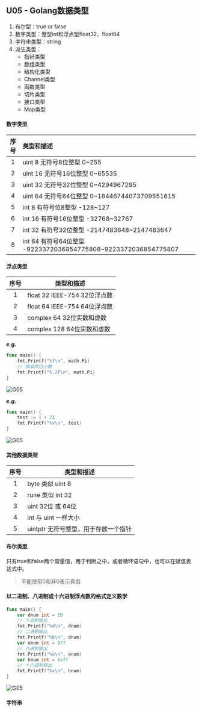 ## U05 - Golang数据类型

1. 布尔型：true or false
2. 数字类型：整型int和浮点型float32、float64
3. 字符串类型：string
4. 派生类型：
   - 指针类型
   - 数组类型
   - 结构化类型
   - Channel类型
   - 函数类型
   - 切片类型
   - 接口类型
   - Map类型

#### 数字类型

| 序号 | 类型和描述                                                   |
| :--: | :----------------------------------------------------------- |
|  1   | uint 8 无符号8位整型 0~255                                   |
|  2   | uint 16 无符号16位整型 0~65535                               |
|  3   | uint 32 无符号32位整型 0~4294967295                          |
|  4   | uint 64 无符号64位整型 0~18446744073709551615                |
|  5   | int 8 有符号位8整型 -128~127                                 |
|  6   | int 16 有符号16位整型 -32768~32767                           |
|  7   | int 32 有符号32位整型 -2147483648~2147483647                 |
|  8   | int 64 有符号64位整型 -9223372036854775808~9223372036854775807 |

#### 浮点类型

| 序号 | 类型和描述                   |
| :--: | ---------------------------- |
|  1   | float 32 IEEE-754 32位浮点数 |
|  2   | float 64 IEEE-754 64位浮点数 |
|  3   | complex 64 32位实数和虚数    |
|  4   | complex 128 64位实数和虚数   |

***e.g.***

```Go
func main() {
	fmt.Printf("%f\n", math.Pi) 
    // 保留两位小数
	fmt.Printf("%.2f\n", math.Pi)
}
```

![G05](https://gitee.com/Luciferlgx/pics/raw/master/blog/Go/05/image-20220713113153324-1657850080238.png)

***e.g.***

```Go
func main() {
	test := 1 + 2i
	fmt.Printf("%v\n", test)
}
```

![G05](https://gitee.com/Luciferlgx/pics/raw/master/blog/Go/05/image-20220713113404515-1657850121238.png)

#### 其他数据类型

| 序号 | 类型和描述                           |
| :--: | ------------------------------------ |
|  1   | byte 类似 uint 8                     |
|  2   | rune 类似 int 32                     |
|  3   | uint 32位 或 64位                    |
|  4   | int 与 uint 一样大小                 |
|  5   | uintptr 无符号整型，用于存放一个指针 |

#### 布尔类型

只有true和false两个常量值，用于判断之中，或者循环语句中，也可以在赋值表达式中。

> 不能使用0和非0表示真假

#### 以二进制、八进制或十六进制浮点数的格式定义数学



```Go
func main() {
	var dnum int = 10
	// 十进制输出
	fmt.Printf("%d\n", dnum)
	// 二进制输出
	fmt.Printf("%b\n", dnum)
	var onum int = 077
	// 八进制输出
	fmt.Printf("%o\n", onum)
	var hnum int = 0xff
	// 十六进制输出
	fmt.Printf("%x\n", hnum)
}
```

![G05](https://gitee.com/Luciferlgx/pics/raw/master/blog/Go/05/image-20220713112906982-1657850146239.png)

#### 字符串

